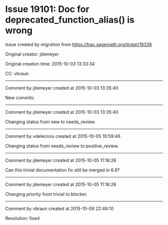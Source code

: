 # Issue 19101: Doc for deprecated_function_alias() is wrong

Issue created by migration from https://trac.sagemath.org/ticket/19338

Original creator: jdemeyer

Original creation time: 2015-10-03 13:33:34

CC:  vbraun




---

Comment by jdemeyer created at 2015-10-03 13:35:40

New commits:


---

Comment by jdemeyer created at 2015-10-03 13:35:40

Changing status from new to needs_review.


---

Comment by vdelecroix created at 2015-10-05 10:59:46

Changing status from needs_review to positive_review.


---

Comment by jdemeyer created at 2015-10-05 11:16:26

Can this trivial documentation fix still be merged in 6.9?


---

Comment by jdemeyer created at 2015-10-05 11:16:26

Changing priority from trivial to blocker.


---

Comment by vbraun created at 2015-10-06 22:46:10

Resolution: fixed
